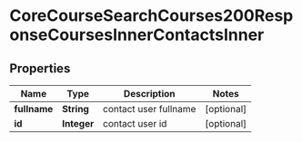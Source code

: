 

# CoreCourseSearchCourses200ResponseCoursesInnerContactsInner


## Properties

| Name | Type | Description | Notes |
|------------ | ------------- | ------------- | -------------|
|**fullname** | **String** | contact user fullname |  [optional] |
|**id** | **Integer** | contact user id |  [optional] |



